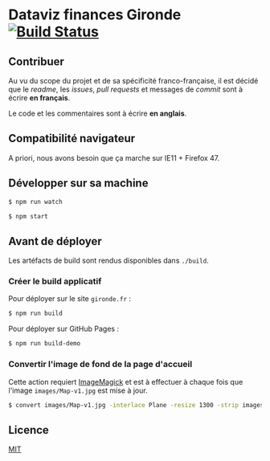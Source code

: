 # Dataviz finances Gironde [![Build Status](https://travis-ci.org/dtc-innovation/dataviz-finances-gironde.svg?branch=master)](https://travis-ci.org/dtc-innovation/dataviz-finances-gironde)

## Contribuer

Au vu du scope du projet et de sa spécificité franco-française, il est décidé que le *readme*, les *issues*, *pull requests* et messages de *commit* sont à écrire **en français**.

Le code et les commentaires sont à écrire **en anglais**.

## Compatibilité navigateur

A priori, nous avons besoin que ça marche sur IE11 + Firefox 47.

## Développer sur sa machine

```bash
$ npm run watch
```

```bash
$ npm start
```

## Avant de déployer

Les artéfacts de build sont rendus disponibles dans `./build`.

### Créer le build applicatif

Pour déployer sur le site `gironde.fr` :

```bash
$ npm run build
```

Pour déployer sur GitHub Pages :

```bash
$ npm run build-demo
```

### Convertir l'image de fond de la page d'accueil

Cette action requiert [ImageMagick][] et est à effectuer à chaque fois que l'image `images/Map-v1.jpg` est mise à jour.

```bash
$ convert images/Map-v1.jpg -interlace Plane -resize 1300 -strip images/map-optimised.jpg
```

## Licence

[MIT](LICENSE)

[ImageMagick]: https://www.imagemagick.org/script/download.php
